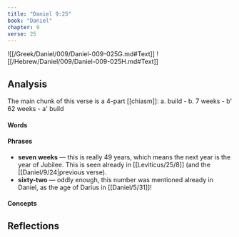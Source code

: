 ```yaml
---
title: "Daniel 9:25"
book: "Daniel"
chapter: 9
verse: 25
---
```

![[/Greek/Daniel/009/Daniel-009-025G.md#Text]]
![[/Hebrew/Daniel/009/Daniel-009-025H.md#Text]]

## Analysis

The main chunk of this verse is a 4-part [[chiasm]]: a. build - b. 7 weeks - b' 62 weeks - a' build

#### Words

#### Phrases
- **seven weeks** — this is really 49 years, which means the next year is the year of Jubilee.  This is seen already in [[Leviticus/25/8]] (and the [[Daniel/9/24|previous verse).
- **sixty-two** — oddly enough, this number was mentioned already in Daniel, as the age of Darius in [[Daniel/5/31]]!

#### Concepts

## Reflections

